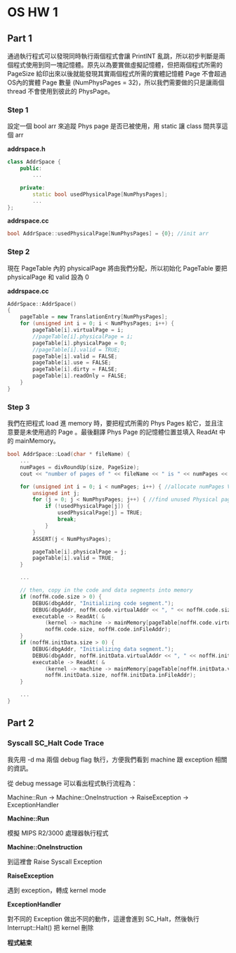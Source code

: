 # OS HW 1

## Part 1

通過執行程式可以發現同時執行兩個程式會讓 PrintINT 亂跳，所以初步判斷是兩個程式使用到同一塊記憶體。原先以為要實做虛擬記憶體，但把兩個程式所需的 PageSize 給印出來以後就能發現其實兩個程式所需的實體記憶體 Page 不會超過OS內的實體 Page 數量 (NumPhysPages = 32)，所以我們需要做的只是讓兩個 thread 不會使用到彼此的 PhysPage。

### Step 1

設定一個 bool arr 來追蹤 Phys page 是否已被使用，用 static 讓 class 間共享這個 arr

**addrspace.h**

```cpp
class AddrSpace {
    public:
        ...

    private: 
        static bool usedPhysicalPage[NumPhysPages];
        ...
};
```

**addrspace.cc**

```cpp
bool AddrSpace::usedPhysicalPage[NumPhysPages] = {0}; //init arr
```

### Step 2

現在 PageTable 內的 physicalPage 將由我們分配，所以初始化 PageTable 要把 physicalPage 和 valid 設為 0

**addrspace.cc**

```cpp
AddrSpace::AddrSpace()
{
    pageTable = new TranslationEntry[NumPhysPages];
    for (unsigned int i = 0; i < NumPhysPages; i++) {
        pageTable[i].virtualPage = i;	
        //pageTable[i].physicalPage = i;
	    pageTable[i].physicalPage = 0;
        //pageTable[i].valid = TRUE;
	    pageTable[i].valid = FALSE;
        pageTable[i].use = FALSE;
        pageTable[i].dirty = FALSE;
        pageTable[i].readOnly = FALSE;  
    }
}
```

### Step 3

我們在把程式 load 進 memory 時，要把程式所需的 Phys Pages 給它，並且注意要是未使用過的 Page 。最後翻譯 Phys Page 的記憶體位置並填入 ReadAt 中的 mainMemory。

 

```cpp
bool AddrSpace::Load(char * fileName) {
    ...
    numPages = divRoundUp(size, PageSize);
    cout << "number of pages of " << fileName << " is " << numPages << endl;

    for (unsigned int i = 0; i < numPages; i++) { //allocate numPages Virtual pages
        unsigned int j;
        for (j = 0; j < NumPhysPages; j++) { //find unused Physical pages
            if (!usedPhysicalPage[j]) {
                usedPhysicalPage[j] = TRUE;
                break;
            }
        }
        ASSERT(j < NumPhysPages);

        pageTable[i].physicalPage = j;
        pageTable[i].valid = TRUE;
    }

    ...

    // then, copy in the code and data segments into memory
    if (noffH.code.size > 0) {
        DEBUG(dbgAddr, "Initializing code segment.");
        DEBUG(dbgAddr, noffH.code.virtualAddr << ", " << noffH.code.size);
        executable -> ReadAt( &
            (kernel -> machine -> mainMemory[pageTable[noffH.code.virtualAddr / PageSize].physicalPage * PageSize + (noffH.code.virtualAddr % PageSize)]),
            noffH.code.size, noffH.code.inFileAddr);
    }
    if (noffH.initData.size > 0) {
        DEBUG(dbgAddr, "Initializing data segment.");
        DEBUG(dbgAddr, noffH.initData.virtualAddr << ", " << noffH.initData.size);
        executable -> ReadAt( &
            (kernel -> machine -> mainMemory[pageTable[noffH.initData.virtualAddr / PageSize].physicalPage * PageSize + (noffH.initData.virtualAddr % PageSize)]),
            noffH.initData.size, noffH.initData.inFileAddr);
    }

    ...
}
```

## Part 2

### Syscall SC_Halt Code Trace

我先用 -d ma 兩個 debug flag 執行，方便我們看到 machine 跟 exception 相關的資訊。

從 debug message 可以看出程式執行流程為：

Machine::Run → Machine::OneInstruction → RaiseException → ExceptionHandler

**Machine::Run**

模擬 MIPS R2/3000 處理器執行程式

**Machine::OneInstruction**

到這裡會 Raise Syscall Exception

**RaiseException**

遇到 exception，轉成 kernel mode

**ExceptionHandler**

對不同的 Exception 做出不同的動作，這邊會進到 SC_Halt，然後執行 Interrupt::Halt() 把 kernel 刪除

**程式結束**